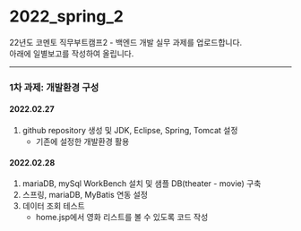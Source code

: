# 2022_spring_2
22년도 코멘토 직무부트캠프2 - 백엔드 개발 실무 과제를 업로드합니다.   
아래에 일별보고를 작성하여 올립니다.

***

### 1차 과제: 개발환경 구성

#### 2022.02.27
1. github repository 생성 및 JDK, Eclipse, Spring, Tomcat 설정   
   * 기존에 설정한 개발환경 활용
   
#### 2022.02.28
1. mariaDB, mySql WorkBench 설치 및 샘플 DB(theater - movie) 구축
2. 스프링, mariaDB, MyBatis 연동 설정
3. 데이터 조회 테스트   
   * home.jsp에서 영화 리스트를 볼 수 있도록 코드 작성

